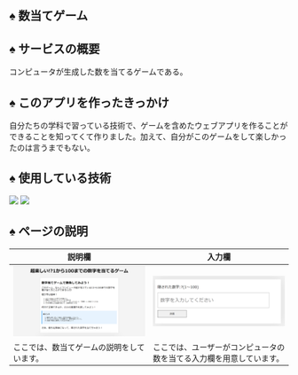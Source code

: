## ♠ 数当てゲーム

## ♠ サービスの概要

コンピュータが生成した数を当てるゲームである。

## ♠ このアプリを作ったきっかけ

自分たちの学科で習っている技術で、ゲームを含めたウェブアプリを作ることができることを知ってくて作りました。加えて、自分がこのゲームをして楽しかったのは言うまでもない。

## ♠ 使用している技術

<img src="https://img.shields.io/badge/-Html5-E34F26.svg?logo=html5&style=plastic"> 
<img src="https://img.shields.io/badge/-Css3-1572B6.svg?logo=css3&style=plastic">

## ♠ ページの説明

| 説明欄                                     | 入力欄                                                               |
| ------------------------------------------ | -------------------------------------------------------------------- |
| ![紹介](./images/説明欄.png)               | ![入力欄](./images/入力欄.png)                                       |
| ここでは、数当てゲームの説明をしています。 | ここでは、ユーザーがコンピュータの数を当てる入力欄を用意しています。 |
